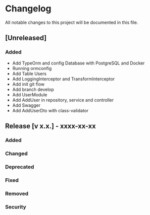 # Changelog

All notable changes to this project will be documented in this file.

## [Unreleased]

### Added

- Add TypeOrm and config Database with PostgreSQL and Docker
- Running ormconfig
- Add Table Users
- Add LoggingInterceptor and TransformInterceptor
- Add init git flow
- Add branch develop
- Add UserModule
- Add AddUser in repository, service and controller
- Add Swagger
- Add AddUserDto with class-validator

## Release [v x.x.] - xxxx-xx-xx

### Added

### Changed

### Deprecated

### Fixed

### Removed

### Security